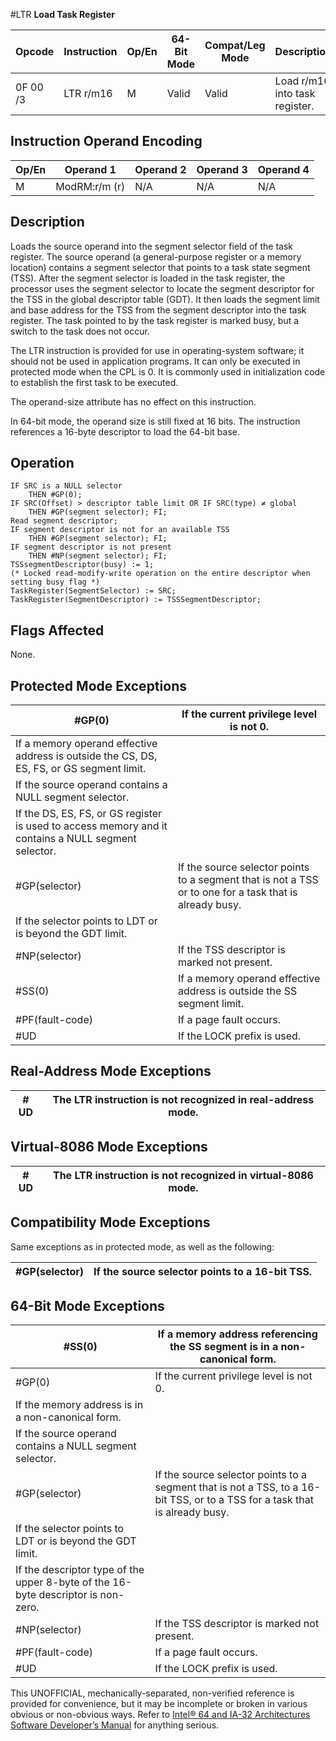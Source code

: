 #LTR
**Load Task Register**

| Opcode   | Instruction | Op/En | 64-Bit Mode | Compat/Leg Mode | Description                    |
| -------- | ----------- | ----- | ----------- | --------------- | ------------------------------ |
| 0F 00 /3 | LTR r/m16   | M     | Valid       | Valid           | Load r/m16 into task register. |

## Instruction Operand Encoding

| Op/En | Operand 1     | Operand 2 | Operand 3 | Operand 4 |
| ----- | ------------- | --------- | --------- | --------- |
| M     | ModRM:r/m (r) | N/A       | N/A       | N/A       |

## Description

Loads the source operand into the segment selector field of the task register. The source operand (a general-purpose register or a memory location) contains a segment selector that points to a task state segment (TSS). After the segment selector is loaded in the task register, the processor uses the segment selector to locate the segment descriptor for the TSS in the global descriptor table (GDT). It then loads the segment limit and base address for the TSS from the segment descriptor into the task register. The task pointed to by the task register is marked busy, but a switch to the task does not occur.

The LTR instruction is provided for use in operating-system software; it should not be used in application programs. It can only be executed in protected mode when the CPL is 0. It is commonly used in initialization code to establish the first task to be executed.

The operand-size attribute has no effect on this instruction.

In 64-bit mode, the operand size is still fixed at 16 bits. The instruction references a 16-byte descriptor to load the 64-bit base.

## Operation

```
IF SRC is a NULL selector
    THEN #​​​​GP(0);
IF SRC(Offset) > descriptor table limit OR IF SRC(type) ≠ global
    THEN #​​​​GP(segment selector); FI;
Read segment descriptor;
IF segment descriptor is not for an available TSS
    THEN #​​​​GP(segment selector); FI;
IF segment descriptor is not present
    THEN #​NP(segment selector); FI;
TSSsegmentDescriptor(busy) := 1;
(* Locked read-modify-write operation on the entire descriptor when setting busy flag *)
TaskRegister(SegmentSelector) := SRC;
TaskRegister(SegmentDescriptor) := TSSSegmentDescriptor;

```

## Flags Affected

None.

## Protected Mode Exceptions

| \#​​​​GP(0)                                                                                         | If the current privilege level is not 0.                                                                |
| --------------------------------------------------------------------------------------------------- | ------------------------------------------------------------------------------------------------------- |
| If a memory operand effective address is outside the CS, DS, ES, FS, or GS segment limit.           |
| If the source operand contains a NULL segment selector.                                             |
| If the DS, ES, FS, or GS register is used to access memory and it contains a NULL segment selector. |
| \#​​​​GP(selector)                                                                                  | If the source selector points to a segment that is not a TSS or to one for a task that is already busy. |
| If the selector points to LDT or is beyond the GDT limit.                                           |
| \#​NP(selector)                                                                                     | If the TSS descriptor is marked not present.                                                            |
| \#​​​​​SS(0)                                                                                        | If a memory operand effective address is outside the SS segment limit.                                  |
| \#​PF(fault-code)                                                                                   | If a page fault occurs.                                                                                 |
| #​​​UD                                                                                              | If the LOCK prefix is used.                                                                             |

## Real-Address Mode Exceptions

| #​​​UD | The LTR instruction is not recognized in real-address mode. |
| ------ | ----------------------------------------------------------- |

## Virtual-8086 Mode Exceptions

| #​​​UD | The LTR instruction is not recognized in virtual-8086 mode. |
| ------ | ----------------------------------------------------------- |

## Compatibility Mode Exceptions

Same exceptions as in protected mode, as well as the following:

| \#​​​​GP(selector) | If the source selector points to a 16-bit TSS. |
| ------------------ | ---------------------------------------------- |

## 64-Bit Mode Exceptions

| \#​​​​​SS(0)                                                                      | If a memory address referencing the SS segment is in a non-canonical form.                                                  |
| --------------------------------------------------------------------------------- | --------------------------------------------------------------------------------------------------------------------------- |
| \#​​​​GP(0)                                                                       | If the current privilege level is not 0.                                                                                    |
| If the memory address is in a non-canonical form.                                 |
| If the source operand contains a NULL segment selector.                           |
| \#​​​​GP(selector)                                                                | If the source selector points to a segment that is not a TSS, to a 16-bit TSS, or to a TSS for a task that is already busy. |
| If the selector points to LDT or is beyond the GDT limit.                         |
| If the descriptor type of the upper 8-byte of the 16-byte descriptor is non-zero. |
| \#​NP(selector)                                                                   | If the TSS descriptor is marked not present.                                                                                |
| \#​PF(fault-code)                                                                 | If a page fault occurs.                                                                                                     |
| #​​​UD                                                                            | If the LOCK prefix is used.                                                                                                 |

This UNOFFICIAL, mechanically-separated, non-verified reference is provided for convenience, but it may be
incomplete or broken in various obvious or non-obvious
ways. Refer to [Intel® 64 and IA-32 Architectures Software Developer’s Manual](https://software.intel.com/en-us/download/intel-64-and-ia-32-architectures-sdm-combined-volumes-1-2a-2b-2c-2d-3a-3b-3c-3d-and-4) for anything serious.
